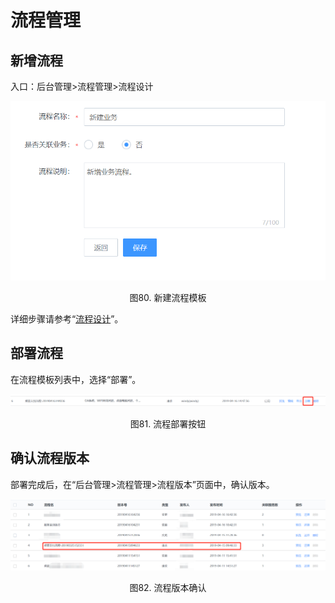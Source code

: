 # 流程管理

## 新增流程

入口：后台管理\>流程管理\>流程设计

![-w2020](../media/7b285ada97e38c49571031dc6cdb7307.png)
<center>图80. 新建流程模板</center>

详细步骤请参考“[流程设计](../产品功能/process.md#填写流程基本信息)”。

## 部署流程

在流程模板列表中，选择“部署”。

![-w2020](../media/8980b235e4352309b34b25823a823272.png)
<center>图81. 流程部署按钮</center>

## 确认流程版本

部署完成后，在“后台管理\>流程管理\>流程版本”页面中，确认版本。

![-w2020](../media/904b86f2516ee10cd8824e629abbace3.png)
<center>图82. 流程版本确认</center>
